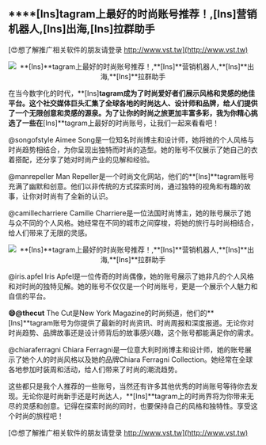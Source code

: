 ## ****[Ins]**tagram上最好的时尚账号推荐！,**[Ins]**营销机器人,**[Ins]**出海,**[Ins]**拉群助手**

[😍想了解推广相关软件的朋友请登录 http://www.vst.tw](http://www.vst.tw)

 <center><img src="https://vst.tw/MP4/tuiguang/png/0.png" alt="**[Ins]**tagram上最好的时尚账号推荐！,**[Ins]**营销机器人,**[Ins]**出海,**[Ins]**拉群助手"></center>

在当今数字化的时代，**[Ins]**tagram成为了时尚爱好者们展示风格和灵感的绝佳平台。这个社交媒体巨头汇集了全球各地的时尚达人、设计师和品牌，给人们提供了一个无限创意和灵感的源泉。为了让你的时尚之旅更加丰富多彩，我为你精心挑选了一些在**[Ins]**tagram上最好的时尚账号，让我们一起来看看吧！

@songofstyle
Aimee Song是一位知名时尚博主和设计师，她将她的个人风格与时尚趋势相结合，为你呈现出独特而时尚的造型。她的账号不仅展示了她自己的衣着搭配，还分享了她对时尚产业的见解和经验。

@manrepeller
Man Repeller是一个时尚文化网站，他们的**[Ins]**tagram账号充满了幽默和创意。他们以非传统的方式探索时尚，通过独特的视角和有趣的故事，让你对时尚有了全新的认识。

@camillecharriere
Camille Charriere是一位法国时尚博主，她的账号展示了她与众不同的个人风格。她经常在不同的城市之间穿梭，将她的旅行与时尚相结合，给人们带来了无限的灵感。

 <center><img src="https://vst.tw/MP4/tuiguang/png/1.png" alt="**[Ins]**tagram上最好的时尚账号推荐！,**[Ins]**营销机器人,**[Ins]**出海,**[Ins]**拉群助手"></center>

@iris.apfel
Iris Apfel是一位传奇的时尚偶像，她的账号展示了她非凡的个人风格和对时尚的独特见解。她的账号不仅仅是一个时尚账号，更是一个展示个人魅力和自信的平台。

**😄@thecut**
The Cut是New York Magazine的时尚频道，他们的**[Ins]**tagram账号为你提供了最新的时尚资讯、时尚周报和深度报道。无论你对时尚趋势、品牌故事还是设计师背后的故事感兴趣，这个账号都能满足你的需求。

@chiaraferragni
Chiara Ferragni是一位意大利时尚博主和设计师，她的账号展示了她个人的时尚风格以及她的品牌Chiara Ferragni Collection。她经常在全球各地参加时装周和活动，给人们带来了时尚的潮流趋势。

这些都只是我个人推荐的一些账号，当然还有许多其他优秀的时尚账号等待你去发现。无论你是时尚新手还是时尚达人，**[Ins]**tagram上的时尚界将为你带来无尽的灵感和创意。记得在探索时尚的同时，也要保持自己的风格和独特性。享受这个时尚的旅程吧！

[😍想了解推广相关软件的朋友请登录 http://www.vst.tw](http://www.vst.tw)



